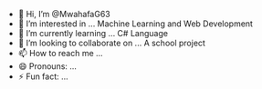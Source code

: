 - 👋 Hi, I’m @MwahafaG63
- 👀 I’m interested in ... Machine Learning and Web Development
- 🌱 I’m currently learning ... C# Language
- 💞️ I’m looking to collaborate on ... A school project
- 📫 How to reach me ... 
- 😄 Pronouns: ...
- ⚡ Fun fact: ...

<!---
MwahafaG63/MwahafaG63 is a ✨ special ✨ repository because its `README.md` (this file) appears on your GitHub profile.
You can click the Preview link to take a look at your changes.
--->
